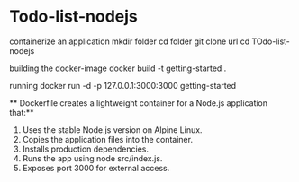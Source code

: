 # Todo-list-nodejs
containerize an application
mkdir folder
cd folder
git clone url
cd TOdo-list-nodejs

building the docker-image
docker build -t getting-started .

running 
docker run -d -p 127.0.0.1:3000:3000 getting-started

** Dockerfile creates a lightweight container for a Node.js application that:**

1. Uses the stable Node.js version on Alpine Linux.
2. Copies the application files into the container.
3. Installs production dependencies.
4. Runs the app using node src/index.js.
5. Exposes port 3000 for external access.
